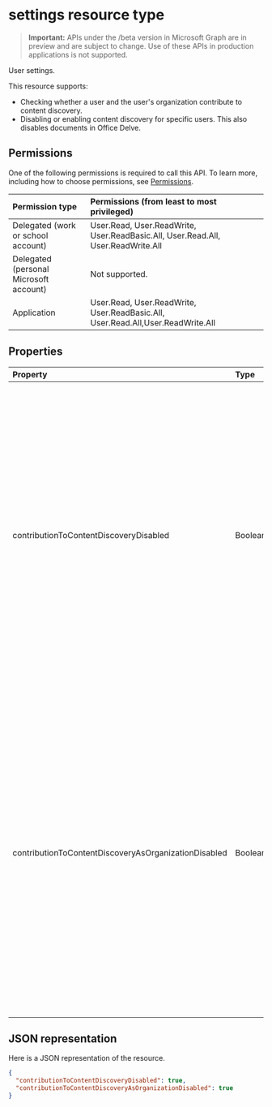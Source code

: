 # settings resource type

> **Important:** APIs under the /beta version in Microsoft Graph are in preview and are subject to change. Use of these APIs in production applications is not supported.

User settings.

This resource supports:

- Checking whether a user and the user's organization contribute to content discovery.
- Disabling or enabling content discovery for specific users. This also disables documents in Office Delve.

## Permissions

One of the following permissions is required to call this API. To learn more, including how to choose permissions, see [Permissions](../../../concepts/permissions_reference.md).

|Permission type      | Permissions (from least to most privileged)              |
|:--------------------|:---------------------------------------------------------|
|Delegated (work or school account) | User.Read, User.ReadWrite, User.ReadBasic.All, User.Read.All, User.ReadWrite.All    |
|Delegated (personal Microsoft account) | Not supported.    |
|Application | User.Read, User.ReadWrite, User.ReadBasic.All, User.Read.All,User.ReadWrite.All |

## Properties

| Property	   | Type	|Description|
|:---------------|:--------|:----------|
|contributionToContentDiscoveryDisabled|Boolean|When set to true, the delegate access to the user's [trending](insights_trending.md) API is disabled. When set to true, documents in the user's Office Delve are disabled. When set to true, the relevancy of the content displayed in Office 365, for example in SharePoint Home and the Discover view in OneDrive for Business is affected. Users can control this setting in [Office Delve](https://support.office.com/en-us/article/are-my-documents-safe-in-office-delve-f5f409a2-37ed-4452-8f61-681e5e1836f3?ui=en-US&rs=en-US&ad=US#bkmk_optout). |
|contributionToContentDiscoveryAsOrganizationDisabled|Boolean|Reflects the [organization level setting](https://support.office.com/en-us/article/office-delve-for-office-365-admins-54f87a42-15a4-44b4-9df0-d36287d9531b#bkmk_delveonoff) controlling delegate access to the [trending](insights_trending.md) API. When set to true, the organization doesn't have access to Office Delve. The relevancy of the content displayed in Office 365, for example in SharePoint Home and the Discover view in OneDrive for Business is affected for the whole organization. The setting is controlled by administrators in the [SharePoint admin center](https://support.office.com/article/about-the-office-365-admin-center-758befc4-0888-4009-9f14-0d147402fd23?ui=en-US&rs=en-US&ad=US).|

## JSON representation

Here is a JSON representation of the resource.

```json
{
  "contributionToContentDiscoveryDisabled": true,
  "contributionToContentDiscoveryAsOrganizationDisabled": true
}

```